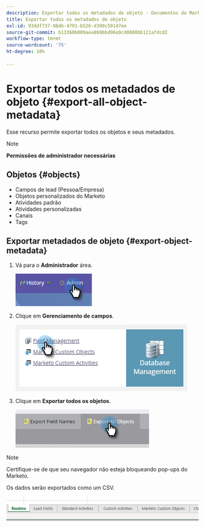 ```yaml
---
description: Exportar todos os metadados de objeto - Documentos do Marketo - Documentação do produto
title: Exportar todos os metadados de objeto
exl-id: 93ddf737-98db-4791-b526-d399c59147ee
source-git-commit: b13360b009aea869bbd96a9cd0888bb121afdcd2
workflow-type: tm+mt
source-wordcount: '75'
ht-degree: 10%

---
```


# Exportar todos os metadados de objeto {#export-all-object-metadata}

Esse recurso permite exportar todos os objetos e seus metadados.

>[!NOTE]
>
>**Permissões de administrador necessárias**

## Objetos  {#objects}

* Campos de lead (Pessoa/Empresa)
* Objetos personalizados do Marketo
* Atividades padrão
* Atividades personalizadas
* Canais
* Tags

## Exportar metadados de objeto {#export-object-metadata}

1. Vá para o **Administrador** área.

   ![](assets/export-all-object-metadata-1.png)

1. Clique em **Gerenciamento de campos**.

   ![](assets/export-all-object-metadata-2.png)

1. Clique em **Exportar todos os objetos**.

   ![](assets/export-all-object-metadata-3.png)

>[!NOTE]
>
>Certifique-se de que seu navegador não esteja bloqueando pop-ups do Marketo.

Os dados serão exportados como um CSV.

![](assets/export-all-object-metadata-4.png)
